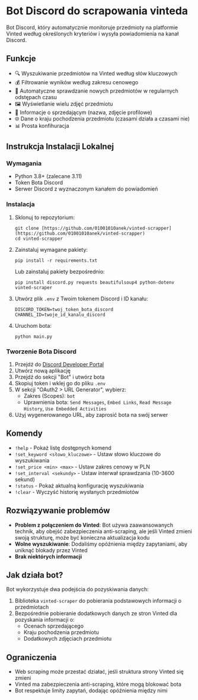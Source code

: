 # Bot Discord do scrapowania vinteda

Bot Discord, który automatycznie monitoruje przedmioty na platformie Vinted według określonych kryteriów i wysyła powiadomienia na kanał Discord.

## Funkcje

- 🔍 Wyszukiwanie przedmiotów na Vinted według słów kluczowych
- 💰 Filtrowanie wyników według zakresu cenowego
- 🔄 Automatyczne sprawdzanie nowych przedmiotów w regularnych odstępach czasu
- 🖼️ Wyświetlanie wielu zdjęć przedmiotu
- 👤 Informacje o sprzedającym (nazwa, zdjęcie profilowe)
- 🌐 Dane o kraju pochodzenia przedmiotu (czasami działa a czasami nie)
- 📊 Prosta konfihuracja

## Instrukcja Instalacji Lokalnej

### Wymagania

- Python 3.8+ (zalecane 3.11)
- Token Bota Discord
- Serwer Discord z wyznaczonym kanałem do powiadomień

### Instalacja

1. Sklonuj to repozytorium:
   ```
   git clone [https://github.com/01001010anek/vinted-scrapper](https://github.com/01001010anek/vinted-scrapper)
   cd vinted-scrapper
   ```

2. Zainstaluj wymagane pakiety:
   ```
   pip install -r requirements.txt
   ```

   Lub zainstaluj pakiety bezpośrednio:
   ```
   pip install discord.py requests beautifulsoup4 python-dotenv vinted-scraper
   ```

3. Utwórz plik `.env` z Twoim tokenem Discord i ID kanału:
   ```
   DISCORD_TOKEN=twoj_token_bota_discord
   CHANNEL_ID=twoje_id_kanalu_discord
   ```

4. Uruchom bota:
   ```
   python main.py
   ```

### Tworzenie Bota Discord

1. Przejdź do [Discord Developer Portal](https://discord.com/developers/applications)
2. Utwórz nową aplikację
3. Przejdź do sekcji "Bot" i utwórz bota
4. Skopiuj token i wklej go do pliku `.env`
5. W sekcji "OAuth2 > URL Generator", wybierz:
   - Zakres (Scopes): `bot`
   - Uprawnienia bota: `Send Messages`, `Embed Links`, `Read Message History`, `Use Embedded Activities`
6. Użyj wygenerowanego URL, aby zaprosić bota na swój serwer

## Komendy

- `!help` - Pokaż listę dostępnych komend
- `!set_keyword <słowo_kluczowe>` - Ustaw słowo kluczowe do wyszukiwania
- `!set_price <min> <max>` - Ustaw zakres cenowy w PLN
- `!set_interval <sekundy>` - Ustaw interwał sprawdzania (10-3600 sekund)
- `!status` - Pokaż aktualną konfigurację wyszukiwania
- `!clear` - Wyczyść historię wysłanych przedmiotów

## Rozwiązywanie problemów

- **Problem z połączeniem do Vinted**: Bot używa zaawansowanych technik, aby obejść zabezpieczenia anti-scraping, ale jeśli Vinted zmieni swoją strukturę, może być konieczna aktualizacja kodu
- **Wolne wyszukiwanie**: Dodaliśmy opóźnienia między zapytaniami, aby uniknąć blokady przez Vinted
- **Brak niektórych informacji**

## Jak działa bot?

Bot wykorzystuje dwa podejścia do pozyskiwania danych:
1. Biblioteka `vinted-scraper` do pobierania podstawowych informacji o przedmiotach
2. Bezpośrednie pobieranie dodatkowych danych ze stron Vinted dla pozyskania informacji o:
   - Ocenach sprzedającego
   - Kraju pochodzenia przedmiotu
   - Dodatkowych zdjęciach przedmiotu

## Ograniczenia

- Web scraping może przestać działać, jeśli struktura strony Vinted się zmieni
- Vinted ma zabezpieczenia anti-scraping, które mogą blokować bota
- Bot respektuje limity zapytań, dodając opóźnienia między nimi

